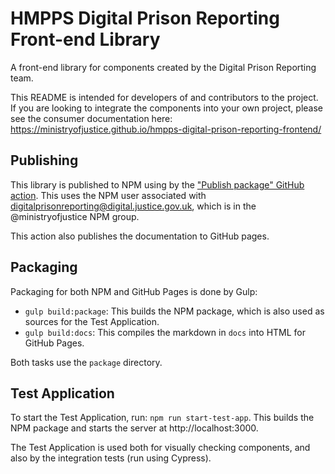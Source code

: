 # HMPPS Digital Prison Reporting Front-end Library

A front-end library for components created by the Digital Prison Reporting team.

This README is intended for developers of and contributors to the project. If you are looking to integrate the components into your own project, please see the consumer documentation here: https://ministryofjustice.github.io/hmpps-digital-prison-reporting-frontend/  

## Publishing

This library is published to NPM using by the ["Publish package" GitHub action](https://github.com/ministryofjustice/hmpps-digital-prison-reporting-frontend/actions/workflows/publish.yml). This uses the NPM user associated with digitalprisonreporting@digital.justice.gov.uk, which is in the @ministryofjustice NPM group.

This action also publishes the documentation to GitHub pages.

## Packaging

Packaging for both NPM and GitHub Pages is done by Gulp:

- `gulp build:package`: This builds the NPM package, which is also used as sources for the Test Application.
- `gulp build:docs`: This compiles the markdown in `docs` into HTML for GitHub Pages.

Both tasks use the `package` directory.

## Test Application

To start the Test Application, run: `npm run start-test-app`. This builds the NPM package and starts the server at http://localhost:3000.

The Test Application is used both for visually checking components, and also by the integration tests (run using Cypress).
